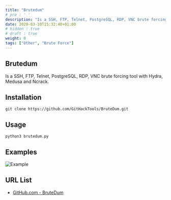 ```yaml
---
title: "Brutedum"
# pre : ' '
description: "Is a SSH, FTP, Telnet, PostgreSQL, RDP, VNC brute forcing tool with Hydra, Medusa and Ncrack."
date: 2020-03-10T15:32:40+01:00
# hidden : true
# draft : true
weight: 0
tags: ["Other", "Brute Force"]
---
```


## Brutedum

Is a SSH, FTP, Telnet, PostgreSQL, RDP, VNC brute forcing tool with Hydra, Medusa and Ncrack.

## Installation

```plain
git clone https://github.com/GitHackTools/BruteDum.git
```

## Usage

```plain
python3 brutedum.py
```

## Examples

![Example](images/example.png)

## URL List

- [GitHub.com - BruteDum](https://github.com/GitHackTools/BruteDum)
